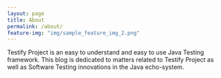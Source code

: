 ```yaml
---
layout: page
title: About
permalink: /about/
feature-img: "img/sample_feature_img_2.png"
---
```


Testify Project is an easy to understand and easy to use Java Testing framework. This blog is dedicated to matters related to Testify Project as well as Software Testing innovations in the Java echo-system.
